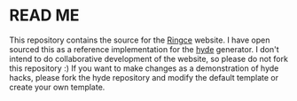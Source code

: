 # READ ME

This repository contains the source for the [Ringce][ringce] website. I have open sourced this as a reference implementation for the [hyde][hyde] generator. I don't intend to do collaborative development of the website, so please do not fork this repository :) If you want to make changes as a demonstration of hyde hacks, please fork the hyde repository and modify the default template or create your own template. 

[hyde]: http://github.com/lakshmivyas/hyde/tree/master
[ringce]: http://www.ringce.com
